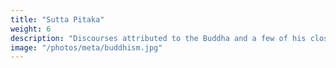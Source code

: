 ```yaml
---
title: "Sutta Pitaka"
weight: 6
description: "Discourses attributed to the Buddha and a few of his closest disciples containing the teachings of Theravada Buddhism"
image: "/photos/meta/buddhism.jpg"
---
```


